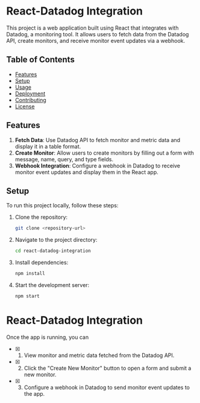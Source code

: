 # React-Datadog Integration

This project is a web application built using React that integrates with Datadog, a monitoring tool. It allows users to fetch data from the Datadog API, create monitors, and receive monitor event updates via a webhook.

## Table of Contents

- [Features](#features)
- [Setup](#setup)
- [Usage](#usage)
- [Deployment](#deployment)
- [Contributing](#contributing)
- [License](#license)

## Features

1. **Fetch Data**: Use Datadog API to fetch monitor and metric data and display it in a table format.
2. **Create Monitor**: Allow users to create monitors by filling out a form with message, name, query, and type fields.
3. **Webhook Integration**: Configure a webhook in Datadog to receive monitor event updates and display them in the React app.

## Setup

To run this project locally, follow these steps:

1. Clone the repository:

   ```bash
   git clone <repository-url>
   ```

2. Navigate to the project directory:

   ```bash
   cd react-datadog-integration
   ```

3. Install dependencies:

   ```bash
   npm install
   ```

4. Start the development server:

   ```bash
   npm start
   ```

# React-Datadog Integration

Once the app is running, you can

- [x] 1. View monitor and metric data fetched from the Datadog API.
- [x] 2. Click the "Create New Monitor" button to open a form and submit a new monitor.
- [x] 3. Configure a webhook in Datadog to send monitor event updates to the app.
